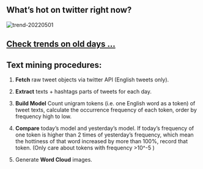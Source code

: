 ## What’s hot on twitter right now?

![trend-20220501][wordcloud]

[wordcloud]: https://raw.githubusercontent.com/xdqc/tweet-trend-everyday/master/word-cloud/trend-20220501.png?token=AF5V4P7ADR6KQBZ4CEDTNIK6AXRMU "trend-20220501"

## [Check trends on old days ...](https://github.com/xdqc/tweet-trend-everyday/tree/master/word-cloud)

## Text mining procedures:

1. **Fetch** raw tweet objects via twitter API (English tweets only).

2. **Extract** texts + hashtags parts of tweets for each day.

3. **Build Model** Count unigram tokens (i.e. one English word as a token) of tweet texts, calculate the occurrence frequency of each token, order by frequency high to low.

4. **Compare** today’s model and yesterday’s model. If today’s frequency of one token is higher than 2 times of yesterday’s frequency, which mean the hottiness of that word increased by more than 100%, record that token. (Only care about tokens with frequency >10^-5 )

5. Generate **Word Cloud** images.
